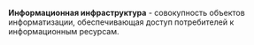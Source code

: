 **Информационная инфраструктура** - совокупность объектов информатизации, обеспечивающая доступ потребителей к информационным ресурсам.